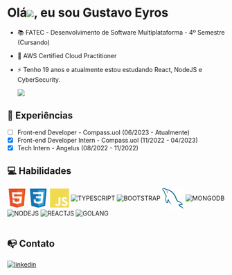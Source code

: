 <link rel="stylesheet" href="https://cdn.jsdelivr.net/gh/devicons/devicon@v2.15.1/devicon.min.css">
          
<h1 align="left">Olá<img src="https://raw.githubusercontent.com/kaueMarques/kaueMarques/master/hi.gif" height="30px">, eu sou Gustavo Eyros</h1>


- :books: FATEC - Desenvolvimento de Software Multiplataforma - 4º Semestre (Cursando)

- :scroll: AWS Certified Cloud Practitioner

- ⚡ Tenho 19 anos e atualmente estou estudando React, NodeJS e CyberSecurity.<br>

  
  <img height="170em" src="https://github-readme-stats.vercel.app/api/top-langs/?username=gustavoeyros&layout=compact&langs_count=7&theme=tokyonight"/><br>
  
  
<div align="left">  

   ## :office: Experiências
         
- [ ] Front-end Developer - Compass.uol (06/2023 - Atualmente)   
- [x] Front-end Developer Intern - Compass.uol (11/2022 - 04/2023)         
- [x] Tech Intern - Angelus (08/2022 - 11/2022) 

</div>


<div align="left">
          
  ## :computer: Habilidades

<div style="display: inline_block;">
  <img align="center" alt="HTML" height="45" src="https://raw.githubusercontent.com/devicons/devicon/master/icons/html5/html5-original.svg">
  <img align="center" alt="CSS" height="45" src="https://raw.githubusercontent.com/devicons/devicon/master/icons/css3/css3-original.svg">
  <img align="center" alt="JS" height="45" src="https://raw.githubusercontent.com/devicons/devicon/master/icons/javascript/javascript-plain.svg">
  <img  align="center" alt="TYPESCRIPT" height="47" src="https://cdn.jsdelivr.net/gh/devicons/devicon/icons/typescript/typescript-original.svg" />          
  <img align="center" alt="BOOTSTRAP" height="60" src="https://cdn.jsdelivr.net/gh/devicons/devicon/icons/bootstrap/bootstrap-original.svg" />
  <img align="center" alt="MYSQL" height="50" src="https://raw.githubusercontent.com/devicons/devicon/master/icons/mysql/mysql-plain.svg">
  <img align="center" alt="MONGODB" height="50" src="https://cdn.jsdelivr.net/gh/devicons/devicon/icons/mongodb/mongodb-original.svg" /> 
  <img align="center" alt="NODEJS" height="50" src="https://cdn.jsdelivr.net/gh/devicons/devicon/icons/nodejs/nodejs-plain.svg">
  <img align="center" alt="REACTJS" height="50"  src="https://cdn.jsdelivr.net/gh/devicons/devicon/icons/react/react-original.svg" />     
  <img align="center" alt="GOLANG" height="60" src="https://cdn.jsdelivr.net/gh/devicons/devicon/icons/go/go-original-wordmark.svg" />
  </div>
          
  

<br>

##  :mailbox_with_no_mail: Contato

<a href="https://linkedin.com/in/gustavo-eyros-009665218?" target="_blank">
  <img align="center" alt="linkedin" height="45" src="https://cdn.jsdelivr.net/gh/devicons/devicon/icons/linkedin/linkedin-original.svg"/>
</a>

  
</div>
